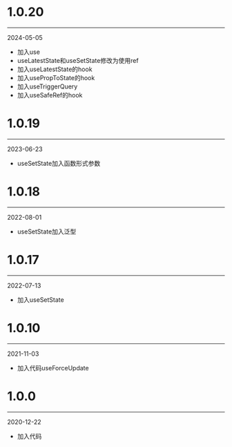 # 1.0.20

***

2024-05-05

* 加入use
* useLatestState和useSetState修改为使用ref
* 加入useLatestState的hook
* 加入usePropToState的hook
* 加入useTriggerQuery
* 加入useSafeRef的hook

# 1.0.19

***

2023-06-23

* useSetState加入函数形式参数

# 1.0.18

***

2022-08-01

* useSetState加入泛型

# 1.0.17

***

2022-07-13

* 加入useSetState

# 1.0.10

***

2021-11-03

* 加入代码useForceUpdate

# 1.0.0

***

2020-12-22

* 加入代码
